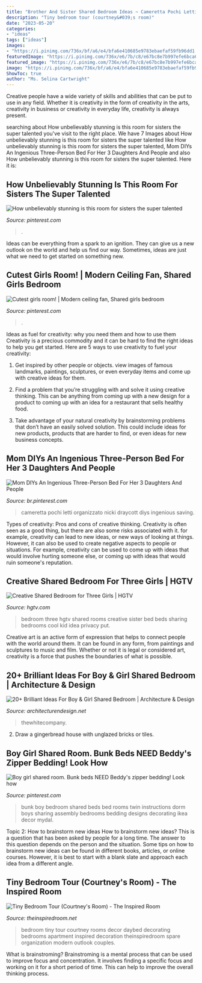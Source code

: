 ```yaml
---
title: "Brother And Sister Shared Bedroom Ideas ~ Cameretta Pochi Letti Organizzato Nicki Draycott Diys Ingenious Saving"
description: "Tiny bedroom tour (courtney&#039;s room)"
date: "2023-05-20"
categories:
- "ideas"
tags: ["ideas"]
images:
- "https://i.pinimg.com/736x/bf/a6/e4/bfa6e410685e9783ebaefaf59fb96dd1.jpg"
featuredImage: "https://i.pinimg.com/736x/e6/7b/c8/e67bc8e7b997efe6bca625d10e1e9c03--boy-girl-bunk-bed-room-boy-girl-shared-bedroom-ideas-bunk-beds.jpg"
featured_image: "https://i.pinimg.com/736x/e6/7b/c8/e67bc8e7b997efe6bca625d10e1e9c03--boy-girl-bunk-bed-room-boy-girl-shared-bedroom-ideas-bunk-beds.jpg"
image: "https://i.pinimg.com/736x/bf/a6/e4/bfa6e410685e9783ebaefaf59fb96dd1.jpg"
ShowToc: true
author: "Ms. Selina Cartwright"
---
```



Creative people have a wide variety of skills and abilities that can be put to use in any field. Whether it is creativity in the form of creativity in the arts, creativity in business or creativity in everyday life, creativity is always present.

	

		
searching about How unbelievably stunning is this room for sisters the super talented you've visit to the right place. We have 7 Images about How unbelievably stunning is this room for sisters the super talented like How unbelievably stunning is this room for sisters the super talented, Mom DIYs An Ingenious Three-Person Bed For Her 3 Daughters And People and also How unbelievably stunning is this room for sisters the super talented. Here it is:
		
    
## How Unbelievably Stunning Is This Room For Sisters The Super Talented

<img loading=lazy src="https://i.pinimg.com/736x/bf/a6/e4/bfa6e410685e9783ebaefaf59fb96dd1.jpg" onerror="this.onerror=null;this.src='https://tse1.mm.bing.net/th?id=OIP.FuTPjfWNv4akOZZoom1h4QHaHa&amp;pid=15.1';" alt="How unbelievably stunning is this room for sisters the super talented">

_Source: pinterest.com_

>. 

	

Ideas can be everything from a spark to an ignition. They can give us a new outlook on the world and help us find our way. Sometimes, ideas are just what we need to get started on something new.

    
## Cutest Girls Room! | Modern Ceiling Fan, Shared Girls Bedroom

<img loading=lazy src="https://i.pinimg.com/originals/5c/2a/94/5c2a94df64bd3b8ec7b9148a1ac5dbfc.jpg" onerror="this.onerror=null;this.src='https://tse1.mm.bing.net/th?id=OIP.DO1vgaHMLd2nWbn6oCx3IAHaJP&amp;pid=15.1';" alt="Cutest girls room! | Modern ceiling fan, Shared girls bedroom">

_Source: pinterest.com_

>. 

	

Ideas as fuel for creativity: why you need them and how to use them
Creativity is a precious commodity and it can be hard to find the right ideas to help you get started. Here are 5 ways to use creativity to fuel your creativity:
1. Get inspired by other people or objects. view images of famous landmarks, paintings, sculptures, or even everyday items and come up with creative ideas for them.

2. Find a problem that you’re struggling with and solve it using creative thinking. This can be anything from coming up with a new design for a product to coming up with an idea for a restaurant that sells healthy food.

3. Take advantage of your natural creativity by brainstorming problems that don’t have an easily solved solution. This could include ideas for new products, products that are harder to find, or even ideas for new business concepts.


    
## Mom DIYs An Ingenious Three-Person Bed For Her 3 Daughters And People

<img loading=lazy src="https://i.pinimg.com/originals/82/cb/5d/82cb5d4bdae91b2ad4e61c21c9ffe16a.jpg" onerror="this.onerror=null;this.src='https://tse3.mm.bing.net/th?id=OIP.dy2KzpZpKwplnPvzYAMPkwHaF5&amp;pid=15.1';" alt="Mom DIYs An Ingenious Three-Person Bed For Her 3 Daughters And People">

_Source: br.pinterest.com_

>cameretta pochi letti organizzato nicki draycott diys ingenious saving. 

	

Types of creativity: Pros and cons of creative thinking.
Creativity is often seen as a good thing, but there are also some risks associated with it. for example, creativity can lead to new ideas, or new ways of looking at things. However, it can also be used to create negative aspects to people or situations. For example, creativity can be used to come up with ideas that would involve hurting someone else, or coming up with ideas that would ruin someone's reputation.

    
## Creative Shared Bedroom For Three Girls | HGTV

<img loading=lazy src="http://hgtvhome.sndimg.com/content/dam/images/hgtv/fullset/2012/10/10/0/Original_Child-Style-107-kids-room-bunkbeds_s4x3.jpg.rend.hgtvcom.616.462.jpeg" onerror="this.onerror=null;this.src='https://tse2.mm.bing.net/th?id=OIP.2f07zd-DxfZU9_m1dYjW5wHaFj&amp;pid=15.1';" alt="Creative Shared Bedroom for Three Girls | HGTV">

_Source: hgtv.com_

>bedroom three hgtv shared rooms creative sister bed beds sharing bedrooms cool kid idea privacy put. 

	

Creative art is an active form of expression that helps to connect people with the world around them. It can be found in any form, from paintings and sculptures to music and film. Whether or not it is legal or considered art, creativity is a force that pushes the boundaries of what is possible.

    
## 20+ Brilliant Ideas For Boy &amp; Girl Shared Bedroom | Architecture &amp; Design

<img loading=lazy src="https://cdn.architecturendesign.net/wp-content/uploads/2015/05/AD-Shared-Bedroom-Boy-Girl-6.jpg" onerror="this.onerror=null;this.src='https://tse4.mm.bing.net/th?id=OIP.j0Oq5mhLJqWop5apB87ibQHaHa&amp;pid=15.1';" alt="20+ Brilliant Ideas For Boy &amp; Girl Shared Bedroom | Architecture &amp; Design">

_Source: architecturendesign.net_

>thewhitecompany. 

	

2. Draw a gingerbread house with unglazed bricks or tiles.

    
## Boy Girl Shared Room. Bunk Beds NEED Beddy&#039;s Zipper Bedding! Look How

<img loading=lazy src="https://i.pinimg.com/736x/e6/7b/c8/e67bc8e7b997efe6bca625d10e1e9c03--boy-girl-bunk-bed-room-boy-girl-shared-bedroom-ideas-bunk-beds.jpg" onerror="this.onerror=null;this.src='https://tse1.mm.bing.net/th?id=OIP.ErPuKLwci5DISjWsxCLZwwHaHa&amp;pid=15.1';" alt="Boy girl shared room. Bunk beds NEED Beddy&#039;s zipper bedding! Look how">

_Source: pinterest.com_

>bunk boy bedroom shared beds bed rooms twin instructions dorm boys sharing assembly bedrooms bedding designs decorating ikea decor mydal. 

	

Topic 2: How to brainstorm new ideas
How to brainstorm new ideas? This is a question that has been asked by people for a long time. The answer to this question depends on the person and the situation. Some tips on how to brainstorm new ideas can be found in different books, articles, or online courses. However, it is best to start with a blank slate and approach each idea from a different angle.

    
## Tiny Bedroom Tour (Courtney&#039;s Room) - The Inspired Room

<img loading=lazy src="https://theinspiredroom.net/wp-content/uploads/2017/06/Small-Bedroom-with-Daybed-Courtney-from-The-Inspired-Room.jpg" onerror="this.onerror=null;this.src='https://tse1.mm.bing.net/th?id=OIP.Lm3yNWht3n931w4o6knTxAHaLH&amp;pid=15.1';" alt="Tiny Bedroom Tour (Courtney&#039;s Room) - The Inspired Room">

_Source: theinspiredroom.net_

>bedroom tiny tour courtney rooms decor daybed decorating bedrooms apartment inspired decoration theinspiredroom spare organization modern outlook couples. 

	

What is brainstroming?
Brainstroming is a mental process that can be used to improve focus and concentration. It involves finding a specific focus and working on it for a short period of time. This can help to improve the overall thinking process.

